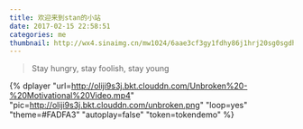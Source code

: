 ```yaml
---
title: 欢迎来到stan的小站
date: 2017-02-15 22:58:51
categories: me
thumbnail: http://wx4.sinaimg.cn/mw1024/6aae3cf3gy1fdhy86j1hrj20sg0sgdhw.jpg
---
```


>   Stay hungry, stay foolish, stay young
>



{% dplayer "url=http://oliji9s3j.bkt.clouddn.com/Unbroken%20-%20Motivational%20Video.mp4"  "pic=http://oliji9s3j.bkt.clouddn.com/unbroken.png" "loop=yes" "theme=#FADFA3" "autoplay=false" "token=tokendemo" %}
